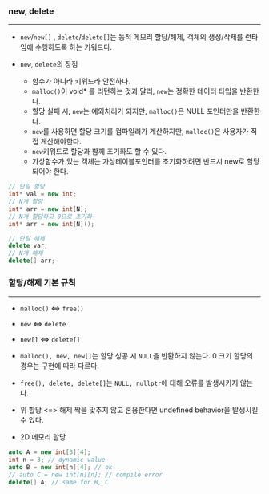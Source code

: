 
### new, delete
---

* `new`/`new[]` , `delete`/`delete[]`는 동적 메모리 할당/해제, 객체의 생성/삭제를 런타임에 수행하도록 하는 키워드다.

* `new`, `delete`의 장점
	* 함수가 아니라 키워드라 안전하다.
	* `malloc()`이 void* 를 리턴하는 것과 달리, `new`는 정확한 데이터 타입을 반환한다.
	* 할당 실패 시, `new`는 예외처리가 되지만, `malloc()`은 NULL 포인터만을 반환한다.
	* `new`를 사용하면 할당 크기를 컴파일러가 계산하지만, `malloc()`은 사용자가 직접 계산해야한다.
	* `new`키워드로 할당과 함께 초기화도 할 수 있다.
	* 가상함수가 있는 객체는 가상테이블포인터를 초기화하려면 반드시 new로 할당되어야 한다. 

```cpp
// 단일 할당
int* val = new int;
// N개 할당
int* arr = new int[N];
// N개 할당하고 0으로 초기화
int* arr = new int[N]();

// 단일 해제
delete var;
// N개 해제
delete[] arr;
```


### 할당/해제 기본 규칙
---

* `malloc()` <=> `free()`
* `new` <=> `delete`
* `new[]` <=> `delete[]`
* `malloc(), new, new[]`는 할당 성공 시 `NULL`을 반환하지 않는다. 0 크기 할당의 경우는 구현에 따라 다르다.
* `free(), delete, delete[]`는 `NULL, nullptr`에 대해 오류를 발생시키지 않는다.
* 위 할당 <=> 해제 짝을 맞추지 않고 혼용한다면 undefined behavior을 발생시킬 수 있다.


* 2D 메모리 할당
```cpp
auto A = new int[3][4]; 
int n = 3; // dynamic value 
auto B = new int[n][4]; // ok 
// auto C = new int[n][n]; // compile error 
delete[] A; // same for B, C
```

